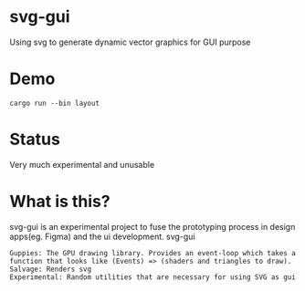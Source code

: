 # svg-gui

Using svg to generate dynamic vector graphics for GUI purpose

# Demo
`cargo run --bin layout`

# Status
Very much experimental and unusable

# What is this?

svg-gui is an experimental project to fuse the prototyping process in design apps(eg. Figma) and the ui development.
svg-gui


```
Guppies: The GPU drawing library. Provides an event-loop which takes a function that looks like (Events) => (shaders and triangles to draw).
Salvage: Renders svg
Experimental: Random utilities that are necessary for using SVG as gui
```
